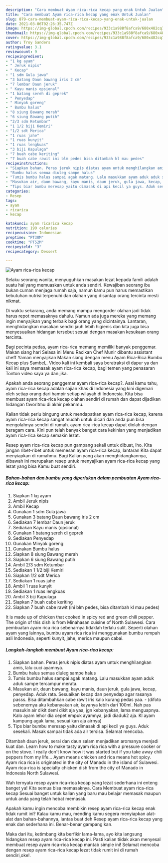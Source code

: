 ```yaml
---
description: "Cara membuat Ayam rica-rica kecap yang enak Untuk Jualan"
title: "Cara membuat Ayam rica-rica kecap yang enak Untuk Jualan"
slug: 879-cara-membuat-ayam-rica-rica-kecap-yang-enak-untuk-jualan
date: 2021-03-06T02:26:35.747Z
image: https://img-global.cpcdn.com/recipes/933c1a988f8afca9/680x482cq70/ayam-rica-rica-kecap-foto-resep-utama.jpg
thumbnail: https://img-global.cpcdn.com/recipes/933c1a988f8afca9/680x482cq70/ayam-rica-rica-kecap-foto-resep-utama.jpg
cover: https://img-global.cpcdn.com/recipes/933c1a988f8afca9/680x482cq70/ayam-rica-rica-kecap-foto-resep-utama.jpg
author: Troy Sanders
ratingvalue: 3.1
reviewcount: 9
recipeingredient:
- "1 kg ayam"
- " Jeruk nipis"
- " Kecap"
- "1 sdm Gula jawa"
- "3 batang Daun bawang iris 2 cm"
- "7 lembar Daun jeruk"
- " Kayu manis opsional"
- "1 batang sereh di geprek"
- " Penyedap"
- " Minyak goreng"
- " Bumbu halus"
- "8 siung Bawang merah"
- "6 siung Bawang putih"
- "2/3 sdm Ketumbar"
- "1 1/2 biji Kemiri"
- "1/2 sdt Merica"
- "1 ruas jahe"
- "1 ruas kunyit"
- "1 ruas lengkuas"
- "3 biji Kapulaga"
- "7 buah cabe keriting"
- "7 buah cabe rawit ini blm pedes bisa ditambah kl mau pedes"
recipeinstructions:
- "Siapkan bahan. Peras jeruk nipis diatas ayam untuk menghilangkan amis, lalu cuci ayamnya."
- "Bumbu halus semua diuleg sampe halus"
- "Tumis bumbu halus sampai agak matang. Lalu masukkan ayam aduk aduk sampe tercampur merata."
- "Masukan air, daun bawang, kayu manis, daun jeruk, gula jawa, kecap, penyedap. Aduk rata. Sesuaikan kecap dan penyedap agar rasanya passs. Bisa ditambahkan cabe rawit iris kalo kurang pedas yaa.  (difoto sebenernya aku kebanyakan air, kayanya lebih dari 100ml. Nah pas masukin air dikit demi dikit aja yaa, jgn kebanyakan, lama menguapnya. Kalo ayam lehor dia cepet empuk ayamnya, jadi diaduk2 aja. Kl ayam kampung agak lama, sesuai kan aja airnya)"
- "Tips biar bumbu meresap yaitu dimasak di api kecil ya guys. Aduk sesekali. Masak sampai tidak ada air tersisa. Selamat mencoba."
categories:
- Resep
tags:
- ayam
- ricarica
- kecap

katakunci: ayam ricarica kecap 
nutrition: 190 calories
recipecuisine: Indonesian
preptime: "PT30M"
cooktime: "PT52M"
recipeyield: "3"
recipecategory: Dessert

---
```



![Ayam rica-rica kecap](https://img-global.cpcdn.com/recipes/933c1a988f8afca9/680x482cq70/ayam-rica-rica-kecap-foto-resep-utama.jpg)

Selaku seorang wanita, menyuguhkan masakan lezat kepada famili adalah suatu hal yang memuaskan untuk anda sendiri. Kewajiban seorang ibu bukan cuman menjaga rumah saja, namun kamu pun harus memastikan kebutuhan nutrisi terpenuhi dan olahan yang disantap orang tercinta mesti nikmat.

Di waktu  sekarang, anda memang mampu mengorder olahan jadi tidak harus repot memasaknya dahulu. Namun ada juga mereka yang memang ingin menyajikan yang terbaik bagi orang yang dicintainya. Lantaran, menghidangkan masakan sendiri jauh lebih higienis dan kita juga bisa menyesuaikan hidangan tersebut sesuai dengan masakan kesukaan orang tercinta. 

Bagi pecinta pedas, ayam rica-rica memang memiliki banyak penggemar. Makan siang hari Selasa ini Menu Racikan Chef Munir dibantu assistant cheff Yaman menyajikan Makan siang dengan menu Ayam Rica-Rica Bumbu Kecap plus SambeL. Video kali ini kembali saya beratraksi di dapur ya dan kali ini saya memasak ayam rica-rica kecap, bagi temen yang penasaran Tonton video saya ya dan jika.

Apakah anda seorang penggemar ayam rica-rica kecap?. Asal kamu tahu, ayam rica-rica kecap adalah sajian khas di Indonesia yang kini digemari oleh setiap orang dari hampir setiap wilayah di Indonesia. Kita bisa membuat ayam rica-rica kecap olahan sendiri di rumah dan dapat dijadikan hidangan favoritmu di akhir pekanmu.

Kalian tidak perlu bingung untuk mendapatkan ayam rica-rica kecap, karena ayam rica-rica kecap sangat mudah untuk dicari dan anda pun bisa mengolahnya sendiri di rumah. ayam rica-rica kecap dapat diolah dengan beragam cara. Kini pun telah banyak banget cara kekinian yang menjadikan ayam rica-rica kecap semakin lezat.

Resep ayam rica-rica kecap pun gampang sekali untuk dibuat, lho. Kita jangan ribet-ribet untuk memesan ayam rica-rica kecap, lantaran Kita dapat menyiapkan di rumahmu. Bagi Kalian yang akan menghidangkannya, dibawah ini merupakan resep untuk menyajikan ayam rica-rica kecap yang lezat yang bisa Kamu buat sendiri.

<!--inarticleads1-->

##### Bahan-bahan dan bumbu yang diperlukan dalam pembuatan Ayam rica-rica kecap:

1. Siapkan 1 kg ayam
1. Ambil  Jeruk nipis
1. Ambil  Kecap
1. Gunakan 1 sdm Gula jawa
1. Gunakan 3 batang Daun bawang iris 2 cm
1. Sediakan 7 lembar Daun jeruk
1. Sediakan  Kayu manis (opsional)
1. Gunakan 1 batang sereh di geprek
1. Sediakan  Penyedap
1. Gunakan  Minyak goreng
1. Gunakan  Bumbu halus
1. Siapkan 8 siung Bawang merah
1. Siapkan 6 siung Bawang putih
1. Ambil 2/3 sdm Ketumbar
1. Sediakan 1 1/2 biji Kemiri
1. Siapkan 1/2 sdt Merica
1. Sediakan 1 ruas jahe
1. Ambil 1 ruas kunyit
1. Sediakan 1 ruas lengkuas
1. Ambil 3 biji Kapulaga
1. Siapkan 7 buah cabe keriting
1. Siapkan 7 buah cabe rawit (ini blm pedes, bisa ditambah kl mau pedes)


It is made up of chicken that cooked in spicy red and green chili pepper. The origin of this dish is from Minahasan cuisine of North Sulawesi. Cara pembuatan ayam rica rica sebenarnya tidaklah terlalu sulit. Seperti olahan ayam yang lainnya, bumbu ayam rica rica ini menggunakan bumbu rempah asli Indonesia, seperti kunyit, jahe, merica maupun cabai. 

<!--inarticleads2-->

##### Langkah-langkah membuat Ayam rica-rica kecap:

1. Siapkan bahan. Peras jeruk nipis diatas ayam untuk menghilangkan amis, lalu cuci ayamnya.
1. Bumbu halus semua diuleg sampe halus
1. Tumis bumbu halus sampai agak matang. Lalu masukkan ayam aduk aduk sampe tercampur merata.
1. Masukan air, daun bawang, kayu manis, daun jeruk, gula jawa, kecap, penyedap. Aduk rata. Sesuaikan kecap dan penyedap agar rasanya passs. Bisa ditambahkan cabe rawit iris kalo kurang pedas yaa. -  (difoto sebenernya aku kebanyakan air, kayanya lebih dari 100ml. Nah pas masukin air dikit demi dikit aja yaa, jgn kebanyakan, lama menguapnya. Kalo ayam lehor dia cepet empuk ayamnya, jadi diaduk2 aja. Kl ayam kampung agak lama, sesuai kan aja airnya)
1. Tips biar bumbu meresap yaitu dimasak di api kecil ya guys. Aduk sesekali. Masak sampai tidak ada air tersisa. Selamat mencoba.


Ditambah daun jeruk, serai dan daun salam menjadikan aromanya menjadi kuat dan. Learn how to make tasty ayam rica rica with a pressure cooker or on the stove. I really don&#39;t know how it was started but if you take away chili peppers from my life… Ayam means chicken and rica means hot spicy. Ayam rica rica is originated in the city of Manado in the island of Sulawesi. Ayam rica-rica is specialty chicken dish from the city of Manado in Indonesia North Sulawesi. 

Wah ternyata resep ayam rica-rica kecap yang lezat sederhana ini enteng banget ya! Kita semua bisa memasaknya. Cara Membuat ayam rica-rica kecap Sesuai banget untuk kalian yang baru mau belajar memasak maupun untuk anda yang telah hebat memasak.

Apakah kamu ingin mencoba membikin resep ayam rica-rica kecap enak tidak rumit ini? Kalau kamu mau, mending kamu segera menyiapkan alat-alat dan bahan-bahannya, lantas buat deh Resep ayam rica-rica kecap yang enak dan sederhana ini. Benar-benar gampang kan. 

Maka dari itu, ketimbang kita berfikir lama-lama, ayo kita langsung hidangkan resep ayam rica-rica kecap ini. Pasti kalian tiidak akan menyesal membuat resep ayam rica-rica kecap mantab simple ini! Selamat mencoba dengan resep ayam rica-rica kecap lezat tidak rumit ini di rumah sendiri,oke!.

